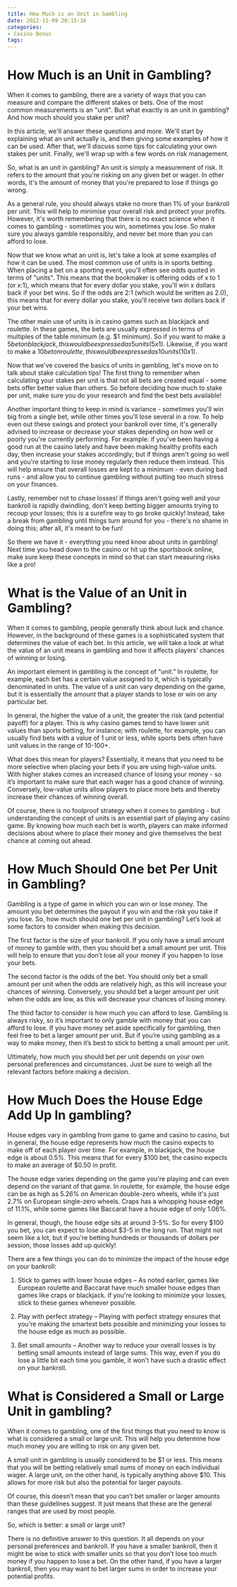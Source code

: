 ```yaml
---
title: How Much is an Unit in Gambling
date: 2022-11-09 20:15:16
categories:
- Casino Bonus
tags:
---
```



#  How Much is an Unit in Gambling?

When it comes to gambling, there are a variety of ways that you can measure and compare the different stakes or bets. One of the most common measurements is an "unit". But what exactly is an unit in gambling? And how much should you stake per unit?

In this article, we'll answer these questions and more. We'll start by explaining what an unit actually is, and then giving some examples of how it can be used. After that, we'll discuss some tips for calculating your own stakes per unit. Finally, we'll wrap up with a few words on risk management.

So, what is an unit in gambling? An unit is simply a measurement of risk. It refers to the amount that you're risking on any given bet or wager. In other words, it's the amount of money that you're prepared to lose if things go wrong.

As a general rule, you should always stake no more than 1% of your bankroll per unit. This will help to minimise your overall risk and protect your profits. However, it's worth remembering that there is no exact science when it comes to gambling - sometimes you win, sometimes you lose. So make sure you always gamble responsibly, and never bet more than you can afford to lose.

Now that we know what an unit is, let's take a look at some examples of how it can be used. The most common use of units is in sports betting. When placing a bet on a sporting event, you'll often see odds quoted in terms of "units". This means that the bookmaker is offering odds of x to 1 (or x:1), which means that for every dollar you stake, you'll win x dollars back if your bet wins. So if the odds are 2:1 (which would be written as 2.0), this means that for every dollar you stake, you'll receive two dollars back if your bet wins.

The other main use of units is in casino games such as blackjack and roulette. In these games, the bets are usually expressed in terms of multiples of the table minimum (e.g. $1 minimum). So if you want to make a $5 bet on blackjack, this would be expressed as 5 units (5x$1). Likewise, if you want to make a $10 bet on roulette, this would be expressed as 10 units (10x$1).

Now that we've covered the basics of units in gambling, let's move on to talk about stake calculation tips! The first thing to remember when calculating your stakes per unit is that not all bets are created equal - some bets offer better value than others. So before deciding how much to stake per unit, make sure you do your research and find the best bets available!

Another important thing to keep in mind is variance - sometimes you'll win big from a single bet, while other times you'll lose several in a row. To help even out these swings and protect your bankroll over time, it's generally advised to increase or decrease your stakes depending on how well or poorly you're currently performing. For example: if you've been having a good run at the casino lately and have been making healthy profits each day, then increase your stakes accordingly; but if things aren't going so well and you're starting to lose money regularly then reduce them instead. This will help ensure that overall losses are kept to a minimum - even during bad runs - and allow you to continue gambling without putting too much stress on your finances.

Lastly, remember not to chase losses! If things aren't going well and your bankroll is rapidly dwindling, don't keep betting bigger amounts trying to recoup your losses; this is a surefire way to go broke quickly! Instead, take a break from gambling until things turn around for you - there's no shame in doing this; after all, it's meant to be fun!


 So there we have it - everything you need know about units in gambling! Next time you head down to the casino or hit up the sportsbook online, make sure keep these concepts in mind so that can start measuring risks like a pro!

#  What is the Value of an Unit in Gambling?

When it comes to gambling, people generally think about luck and chance. However, in the background of these games is a sophisticated system that determines the value of each bet. In this article, we will take a look at what the value of an unit means in gambling and how it affects players’ chances of winning or losing.

An important element in gambling is the concept of “unit.” In roulette, for example, each bet has a certain value assigned to it, which is typically denominated in units. The value of a unit can vary depending on the game, but it is essentially the amount that a player stands to lose or win on any particular bet.

In general, the higher the value of a unit, the greater the risk (and potential payoff) for a player. This is why casino games tend to have lower unit values than sports betting, for instance; with roulette, for example, you can usually find bets with a value of 1 unit or less, while sports bets often have unit values in the range of 10-100+.

What does this mean for players? Essentially, it means that you need to be more selective when placing your bets if you are using high-value units. With higher stakes comes an increased chance of losing your money - so it’s important to make sure that each wager has a good chance of winning. Conversely, low-value units allow players to place more bets and thereby increase their chances of winning overall.

Of course, there is no foolproof strategy when it comes to gambling - but understanding the concept of units is an essential part of playing any casino game. By knowing how much each bet is worth, players can make informed decisions about where to place their money and give themselves the best chance at coming out ahead.

#  How Much Should One bet Per Unit in Gambling?

Gambling is a type of game in which you can win or lose money. The amount you bet determines the payout if you win and the risk you take if you lose. So, how much should one bet per unit in gambling? Let’s look at some factors to consider when making this decision.

The first factor is the size of your bankroll. If you only have a small amount of money to gamble with, then you should bet a small amount per unit. This will help to ensure that you don’t lose all your money if you happen to lose your bets.

The second factor is the odds of the bet. You should only bet a small amount per unit when the odds are relatively high, as this will increase your chances of winning. Conversely, you should bet a larger amount per unit when the odds are low, as this will decrease your chances of losing money.

The third factor to consider is how much you can afford to lose. Gambling is always risky, so it’s important to only gamble with money that you can afford to lose. If you have money set aside specifically for gambling, then feel free to bet a larger amount per unit. But if you’re using gambling as a way to make money, then it’s best to stick to betting a small amount per unit.

Ultimately, how much you should bet per unit depends on your own personal preferences and circumstances. Just be sure to weigh all the relevant factors before making a decision.

#  How Much Does the House Edge Add Up In gambling?

House edges vary in gambling from game to game and casino to casino, but in general, the house edge represents how much the casino expects to make off of each player over time. For example, in blackjack, the house edge is about 0.5%. This means that for every $100 bet, the casino expects to make an average of $0.50 in profit.

The house edge varies depending on the game you're playing and can even depend on the variant of that game. In roulette, for example, the house edge can be as high as 5.26% on American double-zero wheels, while it's just 2.7% on European single-zero wheels. Craps has a whopping house edge of 11.1%, while some games like Baccarat have a house edge of only 1.06%.

In general, though, the house edge sits at around 3-5%. So for every $100 you bet, you can expect to lose about $3-5 in the long run. That might not seem like a lot, but if you're betting hundreds or thousands of dollars per session, those losses add up quickly!

There are a few things you can do to minimize the impact of the house edge on your bankroll:

1) Stick to games with lower house edges – As noted earlier, games like European roulette and Baccarat have much smaller house edges than games like craps or blackjack. If you're looking to minimize your losses, stick to these games whenever possible.

2) Play with perfect strategy – Playing with perfect strategy ensures that you're making the smartest bets possible and minimizing your losses to the house edge as much as possible.

3) Bet small amounts – Another way to reduce your overall losses is by betting small amounts instead of large sums. This way, even if you do lose a little bit each time you gamble, it won't have such a drastic effect on your bankroll.

#  What is Considered a Small or Large Unit in gambling?

When it comes to gambling, one of the first things that you need to know is what is considered a small or large unit. This will help you determine how much money you are willing to risk on any given bet.

A small unit in gambling is usually considered to be $1 or less. This means that you will be betting relatively small sums of money on each individual wager. A large unit, on the other hand, is typically anything above $10. This allows for more risk but also the potential for larger payouts.

Of course, this doesn’t mean that you can’t bet smaller or larger amounts than these guidelines suggest. It just means that these are the general ranges that are used by most people.

So, which is better: a small or large unit?

There is no definitive answer to this question. It all depends on your personal preferences and bankroll. If you have a smaller bankroll, then it might be wise to stick with smaller units so that you don’t lose too much money if you happen to lose a bet. On the other hand, if you have a larger bankroll, then you may want to bet larger sums in order to increase your potential profits.